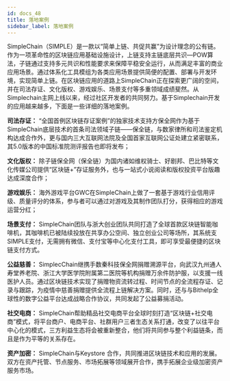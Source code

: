 ```yaml
---
id: docs_48
title: 落地案例
sidebar_label: 落地案例
---
```


SimpleChain（SIMPLE）是一款以“简单上链、共促共赢”为设计理念的公有链。作为一项革命性的区块链应用基础设施设计，上链支持主链底层共识—POW算法，子链通过支持多元共识和性能要求来保障平稳安全运行，从而满足丰富的商业应用场景。通过体系化工具模组为各类应用场景提供简便的配置、部署与开发环境，实现简单上链。在区块链应用的道路上SimpleChain正在探索更广阔的空间，并在司法存证、文化版权、游戏娱乐、场景支付等多重领域成绩斐然。从Simplechain主网上线以来，经过社区开发者的共同努力。基于Simplechain开发的应用越来越多，下面是一些详细的落地案例。

**司法存证：** “全国首例区块链存证案例”的独家技术支持方保全网作为基于SimpleChain底层技术的首条司法领域子链——保全链，与数家律所和司法鉴定机构达成合作外，更与国内三大互联网法院及全国首家互联网公证处建立紧密联系，其5.0版本的中国标准院测评报告也即将发布；

**文化版权：** 除子链保全网（保全链）为国内诸如维权骑士、好剧邦、巴比特等文化传媒公司提供“区块链+”存证服务外，也与一站式小说阅读和版权投资平台版趣达成深度合作；

**游戏娱乐：** 海外游戏平台GWC在SimpleChain上做了一套基于游戏行业信用评级、质量评分的体系，参与者可以通过对游戏及其制作团队打分，获得相应的游戏运营分红；

**场景支付：** SimpleChain团队与浙大创业团队共同打造了全球首款区块链智能咖啡机，其咖啡机已被陆续投放在共享办公空间、独立创业公司等场所，其系统支SIMPLE支付，无需拥有微信、支付宝等中心化支付工具，即可享受最便捷的区块链支付方式。

**公益慈善：** SimplecChain继携手数秦科技保全网捐赠溯源平台，向武汉九州通人寿堂养老院、浙江大学医学院附属第二医院等机构捐赠万余件防护服，以支援一线医护人员。通过区块链技术实现了捐赠物资流转过程、时间节点的全流程存证、记录与跟踪，为疫情中慈善捐赠提供全流程上链解决方案。同时，还与与Bithelp全球性的数字公益平台达成战略合作协议，共同发起了公益募捐活动。

**社交电商：** SimpleChain帮助精品社交电商平台全球时刻打造“区块链+社交电商”模式，将平台商户、电商平台、社群用户三者生态关系打通，改变了以往平台中心化的模式，三方利益生态将会被重新整合，他们将共同参与整个利益链条，而且是作为平等的关系存在。

**资产加密：** SimpleChain与Keystore 合作，共同推进区块链技术和应用的发展。双方在资产托管、节点服务、市场拓展等领域展开合作，携手拓展企业级加密资产服务市场。



